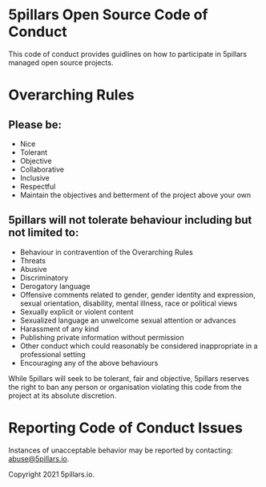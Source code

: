 # 5pillars Open Source Code of Conduct

This code of conduct provides guidlines on how to participate in 5pillars managed open source projects.

# Overarching Rules

## Please be:

* Nice
* Tolerant
* Objective
* Collaborative
* Inclusive
* Respectful
* Maintain the objectives and betterment of the project above your own
 

## 5pillars will not tolerate behaviour including but not limited to:

* Behaviour in contravention of the Overarching Rules
* Threats
* Abusive
* Discriminatory
* Derogatory language
* Offensive comments related to gender, gender identity and expression, sexual orientation, disability, mental illness, race or political views
* Sexually explicit or violent content
* Sexualized language an unwelcome sexual attention or advances
* Harassment of any kind
* Publishing private information without permission
* Other conduct which could reasonably be considered inappropriate in a professional setting
* Encouraging any of the above behaviours

While 5pillars will seek to be tolerant, fair and objective, 5pillars reserves the right to ban any person or organisation violating this code from the project at its absolute discretion.

# Reporting Code of Conduct Issues

Instances of unacceptable behavior may be reported by contacting: abuse@5pillars.io.

Copyright 2021 5pillars.io.
